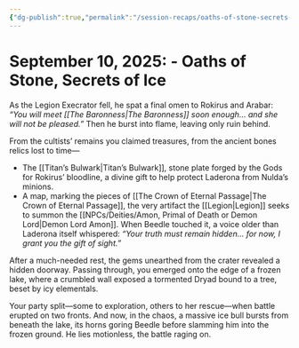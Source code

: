 ```yaml
---
{"dg-publish":true,"permalink":"/session-recaps/oaths-of-stone-secrets-of-ice/","tags":["Session"]}
---
```


# September 10, 2025: - Oaths of Stone, Secrets of Ice

As the Legion Execrator fell, he spat a final omen to Rokirus and Arabar: *“You will meet [[The Baronness\|The Baronness]] soon enough… and she will not be pleased.”* Then he burst into flame, leaving only ruin behind.

From the cultists’ remains you claimed treasures, from the ancient bones relics lost to time—
- The [[Titan’s Bulwark\|Titan’s Bulwark]], stone plate forged by the Gods for Rokirus’ bloodline, a divine gift to help protect Laderona from Nulda’s minions.
- A map, marking the pieces of [[The Crown of Eternal Passage\|The Crown of Eternal Passage]], the very artifact the [[Legion\|Legion]] seeks to summon the [[NPCs/Deities/Amon, Primal of Death or Demon Lord\|Demon Lord Amon]]. When Beedle touched it, a voice older than Laderona itself whispered: *“Your truth must remain hidden… for now, I grant you the gift of sight.”*

After a much-needed rest, the gems unearthed from the crater revealed a hidden doorway. Passing through, you emerged onto the edge of a frozen lake, where a crumbled wall exposed a tormented Dryad bound to a tree, beset by icy elementals.

Your party split—some to exploration, others to her rescue—when battle erupted on two fronts. And now, in the chaos, a massive ice bull bursts from beneath the lake, its horns goring Beedle before slamming him into the frozen ground. He lies motionless, the battle raging on.